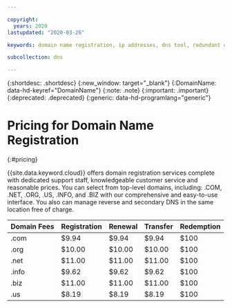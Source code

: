 ```yaml
---

copyright:
  years: 2020
lastupdated: "2020-03-26"

keywords: domain name registration, ip addresses, dns tool, redundant dns

subcollection: dns

---
```



{:shortdesc: .shortdesc}
{:new_window: target="_blank"}
{:DomainName: data-hd-keyref="DomainName"}
{:note: .note}
{:important: .important}
{:deprecated: .deprecated}
{:generic: data-hd-programlang="generic"}
 
# Pricing for Domain Name Registration
{:#pricing}

{{site.data.keyword.cloud}} offers domain registration services complete with dedicated support staff, knowledgeable customer service and reasonable prices. You can select from top-level domains, including: .COM, .NET, .ORG, .US, .INFO, and .BIZ with our comprehensive and easy-to-use interface. You also can manage reverse and secondary DNS in the same location free of charge.

| Domain Fees |	Registration |	Renewal |	Transfer |	Redemption |
|----|----|----|----|----|
|.com |	$9.94 |	$9.94 |	$9.94 |	$100 |
|.org |	$10.00 |	$10.00 |	$10.00 |	$100 |
|.net |	$11.00 |	$11.00 |	$11.00 |	$100 |
|.info |	$9.62 |	$9.62 |	$9.62 |	$100 |
|.biz |	$11.00 |	$11.00 |	$11.00 |	$100 |
|.us |	$8.19 |	$8.19 |	$8.19 |	$100 |
